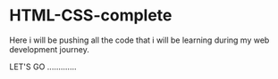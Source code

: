 # HTML-CSS-complete

Here i will be pushing all the code that i will be learning during my web development journey.

LET'S GO .............
